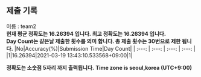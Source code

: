 


  
## 제출 기록  
이름 : team2  
**현재 평균 정확도는 16.26394 입니다. 최고 정확도는 16.26394 입니다.**  
**Day Count는 같은날 제출한 횟수를 의미 합니다. 총 제출 횟수는 30번으로 제한 됩니다.**
|No|Accuracy(%)|Submission Time|Day Count|
| :---: | :---: | :---: | :---: |
|1|16.26394|2021-03-19 13:43:10.533568+09:00|1|


**정확도는 소숫점 5자리 까지 출력됩니다.**
**Time zone is seoul,korea (UTC+9:00)**
